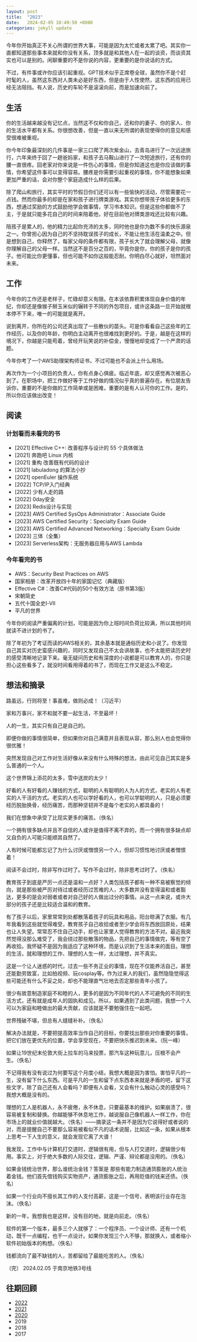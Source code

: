 ```yaml
---
layout: post
title:  "2023"
date:   2024-02-05 10:49:50 +0800
categories: jekyll update
---
```


今年你开始真正不关心所谓的世界大事，可能是因为太忙或者太累了吧。其实你一直都知道那些事本来就和你没有关系，顶多就是和其他人在一起的谈资，而谈资其实也可以是别的。闲聊重要的不是你说的内容，更重要的是你说话的方式。

不过，有件事或许你应该引起重视。GPT技术似乎正席卷全球，虽然你不是个赶时髦的人，虽然这东西对人类未必是好东西，但是由于人性使然，这东西的应用已经无法阻挡。有人说，历史的车轮不是滚滚向前，而是加速向前了。

## 生活
你的生活越来越没有记忆点，当然这不仅和你自己，还和你的妻子、你的家人、你的生活水平都有关系。你很想改善，但是一直以来无所谓的表现使得你的意见和感受很难被重视。

你今年印象最深刻的几件事是一家三口爬了两次紫金山，去青岛进行了一次远途旅行，六年来终于回了一趟爸妈家，和孩子去马鞍山进行了一次短途旅行，还有你的腰一直很疼。回老家对你来说是一件伤心的事情，但是你知道这也是你应该做的事情，你希望这件事可以变得容易。腰疼是你需要引起重视的事情，你不能想象如果更加严重的话，会对你整个家庭造成什么样的后果。

除了爬山和旅行，其实平时的节假日你们还可以有一些愉快的活动，尽管需要花一点钱。然而你最多的却是在家和孩子进行牌类游戏。其实你想带孩子体验更多的东西，想通过奖励的方式鼓励他学会做事情，学习书本知识。但是这些你都做不了主，于是就只能多花自己的时间来陪着他，好在目前他对牌类游戏还比较有兴趣。

陪孩子是累人的，他的精力比起你充沛的太多，同时他也是你为数不多的快乐源泉之一。你曾担心因为自己的不坚持耽误孩子的成长，不能让他生活在温柔之中。但是想到自己，你释然了，每家父母的条件都有限，孩子长大了就会理解父母，就像你理解自己的父母一样。当然这不是百分之百的，毕竟你是你，你的孩子是你的孩子。他可能比你更懂事，但也可能不如你这般能忍耐。你明白尽心就好，坦然面对未来。

## 工作
今年你的工作还是老样子，忙碌却意义有限。在本该依靠积累体现自身价值的年纪，你却还是像猴子掰玉米似的辗转于不同的外包项目，或许这条路一旦开始就根本停不下来，唯一的可能就是离开。

说到离开，你所在的公司还真出现了一些散伙的苗头。可是你看看自己这些年的工作经历，以及你的年龄，你明白主动离开也很难找到更好的。于是，越是在这样的境况下，你越是只能苟着，曾经开玩笑说的补偿金，慢慢地却变成了一个严肃的话题。

今年你考了一个AWS助理架构师证书，不过可能也不会派上什么用场。

再次作为一个小项目的负责人，你有点身心俱疲。临近年底，却又感觉再次被恶心到了。在职场中，把工作做好等于工作好做的情况似乎真的普遍存在。有位朋友告诉你，重要的不是你做的工作简单或是困难，重要的是有人认可你的工作。是的，所以你应该做出改变！

## 阅读
### 计划看而未看完的书
* [2021] Effective C++: 改善程序与设计的 55 个具体做法
* [2021] 奔跑吧 Linux 内核
* [2021] 重构 改善既有代码的设计
* [2021] labuladong 的算法小抄
* [2021] openEuler 操作系统
* [2022] TCP/IP入门经典
* [2022] 少有人走的路
* [2022] 0day安全
* [2023] Redis设计与实现
* [2023] AWS Certified SysOps Administrator：Associate Guide
* [2023] AWS Certified Security：Specialty Exam Guide
* [2023] AWS Certified Advanced Networking：Specialty Exam Guide
* [2023] 三体（全集）
* [2023] Serverless架构：无服务器应用与AWS Lambda

### 今年看完的书
* AWS：Security Best Practices on AWS
* 国家相册：改革开放四十年的家国记忆（典藏版）
* Effective C#：改善C#代码的50个有效方法（原书第3版）
* 宋朝简史
* 五代十国全史Ⅰ-Ⅶ
* 平凡的世界

今年你的阅读严重偏离的计划，可能是因为你上班时间负荷比较满，所以其他时间就读不进计划的书了。

除了年初为了考证而读的AWS相关的，其余基本就是通俗历史和小说了。你发现自己其实对历史蛮感兴趣的，同时又发现自己不太会讲故事，也不太能把读历史时的感受清晰地记录下来。毫无疑问历史和有深度的小说都是可以教育人的，你只是担心这些看多了，就没时间看用得着的书了，而现在工作又是这么不稳定。

## 想法和摘录
路虽远，行则将至！事虽难，做则必成！（习近平）

家和万事兴，家不和就不要一起生活，不至最坏！

人的一生，其实只有自己是自己的。

即便你做的事情很简单，但如果你对自己满意并且表现从容，那么别人也会觉得你很优雅！

突然发现自己对工作对生活好像从来没有什么特殊的想法，由此可见自己其实是多么普通的一个人。

这个世界锦上添花的太多，雪中送炭的太少！

好看的人有好看的人赚钱的方式，聪明的人有聪明的人为人的方式，老实的人有老实的人干活的方式。老实的人也可以学好看的人，也可以学聪明的人，只是必须要经历脱胎换骨，经历痛苦，而那种坚韧并不是每个老实的人都具备的！

我们在想象中承受了比现实更多的痛苦。（佚名）

一个拥有很多缺点并且不自信的人或许是值得不离不弃的，而一个拥有很多缺点却又自负的人可能只能顺其自然了。

人有时候可能都忘记了为什么讨厌或憎恨另一个人，但却习惯性地讨厌或者憎恨着！

阅读不会过时，除非写作过时了。写作不会过时，除非思考过时了。（佚名）

教育孩子到底是严厉一点还是温和一点好？人类包括孩子都有一种不易被察觉的倾向，就是那些被严厉对待过或者经历过苦难的人，大多数并没有变得温和或者豁达，更多的是会对弱者或者对自己好的人做出过分的事情。从这一点来说，或许大部分的孩子还是比较适合温和的教育。

有了孩子以后，家里常常到处都散落着孩子的玩具和用品，阳台晾满了衣服。有几年我看到这些就觉得难受，教育孩子自己收拾或者至少学会将东西放回原处，结果也让人失望。常常忍不住自己动手，却也让家里人觉得教育的方法不对。最近我突然觉得没那么难受了，我会绕过那些散落的物品，先把自己的事情做完，等有空了再收拾。我怀疑不是因为我适应了这种环境，而是认识到了生活本来的面目。理想的生活，就和理想的工作、理想的人生一样，太过理想，并不真实。

这是一个让人迷惑的时代，过去一些不务正业的事情，现在不仅能养活自己，甚至还能勤劳致富，比如拍视频、玩cosplay等。作为过来人的我们，虽然隐隐觉得这些可能还有什么不妥之处，却也不能理直气壮地去否定那些青年小孩了。

很少有故意制造家庭不和睦的人，更多的是因为不同年代的人不可避免的不同的生活方式，还有就是成年人的固执和成见。所以，如果遇到了此类问题，我想一个人可以为家庭和睦做出的最大贡献，应该就是不要勉强住在一起吧。

世界残破不堪，但总有人缝缝补补。（佚名）

解决办法就是，不要把提高效率当作自己的目标，你要找出那些对你重要的事情，把它们放在更优先的位置，学会享受现在，不要把快乐推迟到未来。（阮一峰）

如果让19世纪末伦敦大街上拉车的马来投票，那汽车这种玩意儿，压根不会产生。（佚名）

不记得我有没有说过为何要写这个月度小结，我想大概是因为害怕。害怕平凡的一生，没有留下什么东西。可是平凡的一生和留下点东西本来就是矛盾的吧，留下这些文字，除了自己还有人会看吗？即便有人会看，又会有什么触动心灵的感受吗？我想大概是没有的。

理想的工人是机器人，永不疲倦，永不休息，只要最基本的维护。如果崩溃了，很容易被复制和替换。你越能够不休息地工作，越说服自己像机器人一样工作，你在市场上的就业价值就越大。（佚名）——摘录这一条并不是因为它说得好或者说的对，而是提醒自己不要那么容易被看似不凡的话术说服，比如这一条，如果从根本上思考一下人生的意义，就会发现它离了大谱！

我发现，工作中与计算机打交道时，逻辑很有用，但与人打交道时，逻辑很少有用。事实上，对于绝大多数的人际交往，逻辑、严谨、辩论都是没用的。（佚名）

如果金钱统治世界，那么谁统治金钱？答案是 那些有能力制造通货膨胀的人统治着金钱。他们首先借钱购买实物资产，通货膨胀之后，再用贬值的钱来还债。（佚名）

如果一个行业向不擅长其工作的人支付高薪，这是一个信号，表明该行业存在泡沫。（佚名）

新的一年，我想我也是这样，没有目的地，就是向前走。（佚名）

软件的第一个版本，最多三个人就够了：一个程序员、一个设计师、还有一个机动，既干一点编程，也干一点设计。如果你发现三个人不够，那就换人，或者缩小软件初始版本的构想。（佚名）

钱都流向了最不缺钱的人，苦都留给了最能吃苦的人。（佚名）

（完）
2024.02.05 于南京地铁3号线

## 往期回顾

* [2022](/life-essays/jekyll/update/2022/12/29/2022.html)
* [2021](/life-essays/jekyll/update/2022/01/01/2021.html)
* [2020](/life-essays/jekyll/update/2021/01/05/2020.html)
* 2019
* 2018
* 2017

